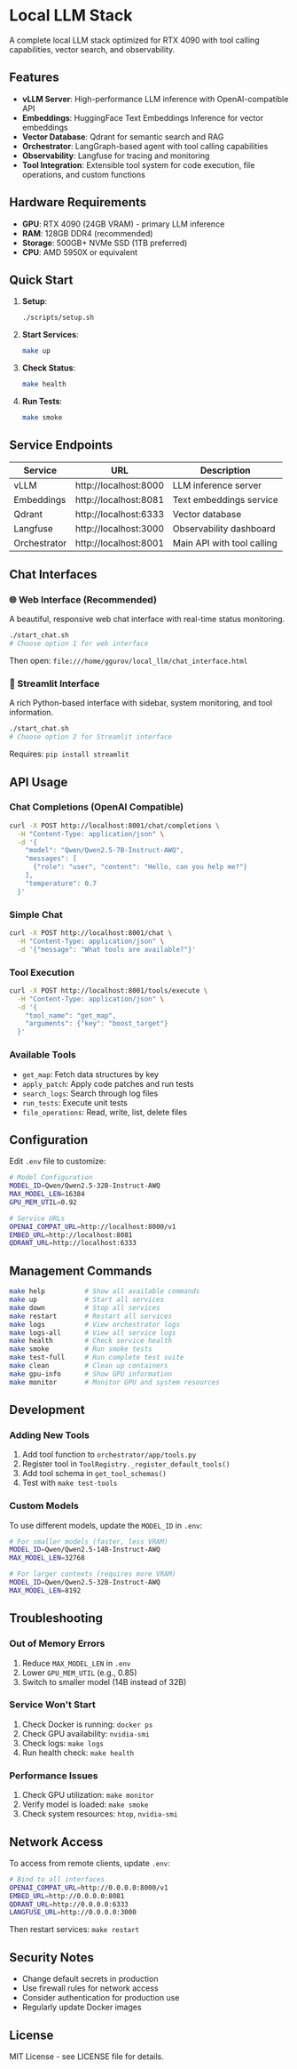 # Local LLM Stack

A complete local LLM stack optimized for RTX 4090 with tool calling capabilities, vector search, and observability.

## Features

- **vLLM Server**: High-performance LLM inference with OpenAI-compatible API
- **Embeddings**: HuggingFace Text Embeddings Inference for vector embeddings
- **Vector Database**: Qdrant for semantic search and RAG
- **Orchestrator**: LangGraph-based agent with tool calling capabilities
- **Observability**: Langfuse for tracing and monitoring
- **Tool Integration**: Extensible tool system for code execution, file operations, and custom functions

## Hardware Requirements

- **GPU**: RTX 4090 (24GB VRAM) - primary LLM inference
- **RAM**: 128GB DDR4 (recommended)
- **Storage**: 500GB+ NVMe SSD (1TB preferred)
- **CPU**: AMD 5950X or equivalent

## Quick Start

1. **Setup**:
   ```bash
   ./scripts/setup.sh
   ```

2. **Start Services**:
   ```bash
   make up
   ```

3. **Check Status**:
   ```bash
   make health
   ```

4. **Run Tests**:
   ```bash
   make smoke
   ```

## Service Endpoints

| Service | URL | Description |
|---------|-----|-------------|
| vLLM | http://localhost:8000 | LLM inference server |
| Embeddings | http://localhost:8081 | Text embeddings service |
| Qdrant | http://localhost:6333 | Vector database |
| Langfuse | http://localhost:3000 | Observability dashboard |
| Orchestrator | http://localhost:8001 | Main API with tool calling |

## Chat Interfaces

### 🌐 Web Interface (Recommended)
A beautiful, responsive web chat interface with real-time status monitoring.

```bash
./start_chat.sh
# Choose option 1 for web interface
```

Then open: `file:///home/ggurov/local_llm/chat_interface.html`

### 🐍 Streamlit Interface
A rich Python-based interface with sidebar, system monitoring, and tool information.

```bash
./start_chat.sh
# Choose option 2 for Streamlit interface
```

Requires: `pip install streamlit`

## API Usage

### Chat Completions (OpenAI Compatible)

```bash
curl -X POST http://localhost:8001/chat/completions \
  -H "Content-Type: application/json" \
  -d '{
    "model": "Qwen/Qwen2.5-7B-Instruct-AWQ",
    "messages": [
      {"role": "user", "content": "Hello, can you help me?"}
    ],
    "temperature": 0.7
  }'
```

### Simple Chat

```bash
curl -X POST http://localhost:8001/chat \
  -H "Content-Type: application/json" \
  -d '{"message": "What tools are available?"}'
```

### Tool Execution

```bash
curl -X POST http://localhost:8001/tools/execute \
  -H "Content-Type: application/json" \
  -d '{
    "tool_name": "get_map",
    "arguments": {"key": "boost_target"}
  }'
```

### Available Tools

- `get_map`: Fetch data structures by key
- `apply_patch`: Apply code patches and run tests
- `search_logs`: Search through log files
- `run_tests`: Execute unit tests
- `file_operations`: Read, write, list, delete files

## Configuration

Edit `.env` file to customize:

```bash
# Model Configuration
MODEL_ID=Qwen/Qwen2.5-32B-Instruct-AWQ
MAX_MODEL_LEN=16384
GPU_MEM_UTIL=0.92

# Service URLs
OPENAI_COMPAT_URL=http://localhost:8000/v1
EMBED_URL=http://localhost:8081
QDRANT_URL=http://localhost:6333
```

## Management Commands

```bash
make help          # Show all available commands
make up            # Start all services
make down          # Stop all services
make restart       # Restart all services
make logs          # View orchestrator logs
make logs-all      # View all service logs
make health        # Check service health
make smoke         # Run smoke tests
make test-full     # Run complete test suite
make clean         # Clean up containers
make gpu-info      # Show GPU information
make monitor       # Monitor GPU and system resources
```

## Development

### Adding New Tools

1. Add tool function to `orchestrator/app/tools.py`
2. Register tool in `ToolRegistry._register_default_tools()`
3. Add tool schema in `get_tool_schemas()`
4. Test with `make test-tools`

### Custom Models

To use different models, update the `MODEL_ID` in `.env`:

```bash
# For smaller models (faster, less VRAM)
MODEL_ID=Qwen/Qwen2.5-14B-Instruct-AWQ
MAX_MODEL_LEN=32768

# For larger contexts (requires more VRAM)
MODEL_ID=Qwen/Qwen2.5-32B-Instruct-AWQ
MAX_MODEL_LEN=8192
```

## Troubleshooting

### Out of Memory Errors

1. Reduce `MAX_MODEL_LEN` in `.env`
2. Lower `GPU_MEM_UTIL` (e.g., 0.85)
3. Switch to smaller model (14B instead of 32B)

### Service Won't Start

1. Check Docker is running: `docker ps`
2. Check GPU availability: `nvidia-smi`
3. Check logs: `make logs`
4. Run health check: `make health`

### Performance Issues

1. Check GPU utilization: `make monitor`
2. Verify model is loaded: `make smoke`
3. Check system resources: `htop`, `nvidia-smi`

## Network Access

To access from remote clients, update `.env`:

```bash
# Bind to all interfaces
OPENAI_COMPAT_URL=http://0.0.0.0:8000/v1
EMBED_URL=http://0.0.0.0:8081
QDRANT_URL=http://0.0.0.0:6333
LANGFUSE_URL=http://0.0.0.0:3000
```

Then restart services: `make restart`

## Security Notes

- Change default secrets in production
- Use firewall rules for network access
- Consider authentication for production use
- Regularly update Docker images

## License

MIT License - see LICENSE file for details.

